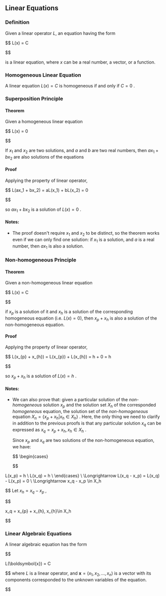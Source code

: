 ## Linear Equations

### Definition

Given a linear operator $L$, an equation having the form

$$
L(x) = C

$$

is a linear equation, where $x$ can be a real number, a vector, or a function.

### Homogeneous Linear Equation

A linear equation $L(x) = C$ is homogeneous if and only if $C=0$ .

### Superposition Principle

#### Theorem

Given a homogeneous linear equation

$$
L(x) = 0

$$

If $x_{1}$ and $x_{2}$ are two solutions, and $a$ and $b$ are two real numbers, then $ax_{1} + bx_{2}$ are also solutions of the equations

#### Proof

Applying the property of linear operator,

$$
L(ax_1 + bx_2) = aL(x_1) + bL(x_2) = 0

$$

so $ax_{1} + bx_{2}$ is a solution of $L(x) = 0$ .

#### Notes:

- The proof doesn't require $x_{1}$ and $x_{2}$ to be distinct, so the theorem works even if we can only find one solution: if $x_{1}$ is a solution, and $a$ is a real number, then $ax_{1}$ is also a solution.

### Non-homogeneous Principle

#### Theorem

Given a non-homogeneous linear equation

$$
L(x) = C

$$

if $x_{p}$ is a solution of it and $x_{h}$ is a solution of the corresponding homogeneous equation (i.e. $L(x) = 0$), then $x_{p} + x_{h}$ is also a solution of the non-homogeneous equation.

#### Proof

Applying the property of linear operator,

$$
L(x_{p} + x_{h}) = L(x_{p}) + L(x_{h}) = h + 0 = h

$$

so $x_{p} + x_{h}$ is a solution of $L(x) = h$ .

#### Notes:

- We can also prove that: given a particular solution of the *non-homogeneous* solution $x_{p}$ and the solution set $X_h$ of the corresponded *homogeneous* equation,  the solution set of the *non-homogeneous* equation $X_n = \{x_{p} + x_{h}|x_{h}\in X_h\}$ . Here, the only thing we need to clarify in addition to the previous proofs is that any particular solution $x_q$ can be expressed as $x_q = x_{p} + x_{h}, x_{h}\in X_h$ .

  Since $x_p$ and $x_q$ are two solutions of the non-homogeneous equation, we have:

  $$
  \begin{cases}

  $$

L(x_p) = h \\
L(x_q) = h \\
\end{cases} \\
\Longrightarrow L(x_q - x_p) = L(x_q) - L(x_p) = 0 \\
\Longrightarrow x_q - x_p \in X_h

$$
Let $x_h = x_q - x_p$ ,

$$

x_q = x_{p} + x_{h}, x_{h}\in X_h

$$
### Linear Algebraic Equations

A linear algebraic equation has the form

$$

L(\boldsymbol{x}) = C

$$
where $L$ is a linear operator, and $\boldsymbol{x} = (x_{1},x_{2},...,x_{n})$ is a vector with its components corresponded to the unknown variables of the equation.

$$
